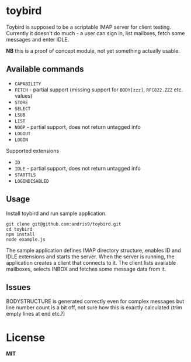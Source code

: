 # toybird

Toybird is supposed to be a scriptable IMAP server for client testing. Currently it doesn't do much - a user can sign in, list mailbxes, fetch some messages and enter IDLE.

**NB** this is a proof of concept module, not yet something actually usable.

## Available commands

  * `CAPABILITY`
  * `FETCH` - partial support (missing support for `BODY[zzz]`, `RFC822.ZZZ` etc. values)
  * `STORE`
  * `SELECT`
  * `LSUB`
  * `LIST`
  * `NOOP` - partial support, does not return untagged info
  * `LOGOUT`
  * `LOGIN`

Supported extensions

  * `ID`
  * `IDLE` - partial support, does not return untagged info
  * `STARTTLS`
  * `LOGINDISABLED`

## Usage

Install toybird and run sample application.

    git clone git@github.com:andris9/toybird.git
    cd toybird
    npm install
    node example.js

The sample application defines IMAP directory structure, enables ID and IDLE extensions and starts the server. When the server is running, the application creates a client that connects to it. The client lists available mailboxes, selects INBOX and fetches some message data from it.

## Issues

BODYSTRUCTURE is generated correctly even for complex messages but line number count is a bit off, not sure how this is exactly calculated (trim empty lines at end etc.?)

# License

**MIT**